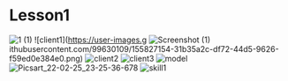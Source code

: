 # Lesson1
![1 (1)](https://user-images.githubusercontent.com/99630109/155827150-245b2fa5-dd52-4cdf-898c-a6f53ec4f829.png)
![client1](https://user-images.g
![Screenshot (1)](https://user-images.githubusercontent.com/99630109/155827245-2f427be8-72b7-4a9a-a79d-53556df35ab8.png)
ithubusercontent.com/99630109/155827154-31b35a2c-df72-44d5-9626-f59ed0e384e0.png)
![client2](https://user-images.githubusercontent.com/99630109/155827157-d73674ed-63b2-4f4d-a5ee-f1e7bb24d74f.jpg)
![client3](https://user-images.githubusercontent.com/99630109/155827158-bcd70bb1-ca6d-417f-8c61-7ef0d82d496e.jpg)
![model](https://user-images.githubusercontent.com/99630109/155827159-ab5c08ef-36ac-475f-9396-31d9d76b6444.png)
![Picsart_22-02-25_23-25-36-678](https://user-images.githubusercontent.com/99630109/155827161-af7de5ad-5544-4124-8a73-c06ada6903c9.png)
![skill1](https://user-images.githubusercontent.com/99630109/155827163-62ba8639-9fe7-434a-913a-20a90d6b79da.jpg)

